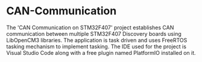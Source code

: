 # CAN-Communication

<p> The 'CAN Communication on STM32F407' project establishes CAN communication between multiple STM32F407 Discovery boards using LibOpenCM3 libraries. The application is task driven and uses FreeRTOS tasking mechanism to implement tasking. The IDE used for the project is Visual Studio Code along with a free plugin named PlatformIO installed on it. </p>

